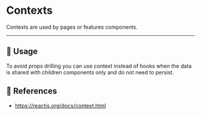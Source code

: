 # Contexts

Contexts are used by pages or features components.

* * *

## 📏 Usage

To avoid props drilling you can use context instead of hooks when the data is shared with children components only and do not need to persist.

## 🔗 References

-   <https://reactjs.org/docs/context.html>
